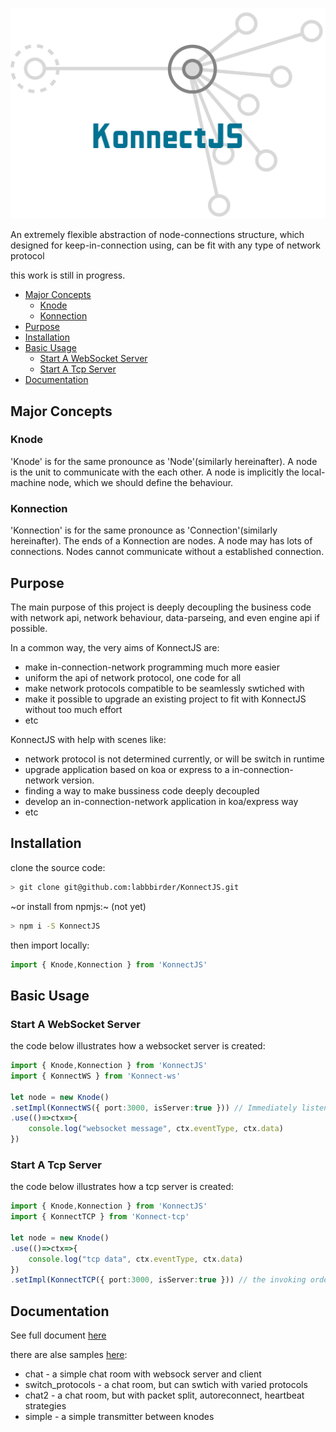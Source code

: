 
![logo](packages/KonnectJS/docs/logo.png)

An extremely flexible abstraction of node-connections structure, which designed for keep-in-connection using, can be fit with any type of network protocol

this work is still in progress.

<!-- vscode-markdown-toc -->
- [Major Concepts](#major-concepts)
  - [Knode](#knode)
  - [Konnection](#konnection)
- [Purpose](#purpose)
- [Installation](#installation)
- [Basic Usage](#basic-usage)
  - [Start A WebSocket Server](#start-a-websocket-server)
  - [Start A Tcp Server](#start-a-tcp-server)
- [Documentation](#documentation)

<!-- vscode-markdown-toc-config
	numbering=true
	autoSave=true
	/vscode-markdown-toc-config -->
<!-- /vscode-markdown-toc -->
## Major Concepts
### Knode
'Knode' is for the same pronounce as 'Node'(similarly hereinafter). A node is the unit to communicate with the each other. A node is implicitly the local-machine node, which we should define the behaviour.
### Konnection
'Konnection' is for the same pronounce as 'Connection'(similarly hereinafter). The ends of a Konnection are nodes. A node may has lots of connections. Nodes cannot communicate without a established connection.

## Purpose

The main purpose of this project is deeply decoupling the business code with network api, network behaviour, data-parseing, and even engine api if possible.

In a common way, the very aims of KonnectJS are:
* make in-connection-network programming much more easier
* uniform the api of network protocol, one code for all
* make network protocols compatible to be seamlessly swtiched with
* make it possible to upgrade an existing project to fit with KonnectJS without too much effort
* etc

KonnectJS with help with scenes like:
* network protocol is not determined currently, or will be switch in runtime
* upgrade application based on koa or express to a in-connection-network version.
* finding a way to make bussiness code deeply decoupled
* develop an in-connection-network application in koa/express way
* etc

## Installation
clone the source code:
```sh
> git clone git@github.com:labbbirder/KonnectJS.git
```

~or install from npmjs:~ (not yet)

```sh
> npm i -S KonnectJS
```
then import locally:
```typescript
import { Knode,Konnection } from 'KonnectJS'
```
## Basic Usage
### Start A WebSocket Server
the code below illustrates how a websocket server is created:
```typescript
import { Knode,Konnection } from 'KonnectJS'
import { KonnectWS } from 'Konnect-ws'

let node = new Knode()
.setImpl(KonnectWS({ port:3000, isServer:true })) // Immediately listen on 3000, and communicate with websocket
.use(()=>ctx=>{
    console.log("websocket message", ctx.eventType, ctx.data)
})
```
### Start A Tcp Server
the code below illustrates how a tcp server is created:
```typescript
import { Knode,Konnection } from 'KonnectJS'
import { KonnectTCP } from 'Konnect-tcp'

let node = new Knode()
.use(()=>ctx=>{
    console.log("tcp data", ctx.eventType, ctx.data)
})
.setImpl(KonnectTCP({ port:3000, isServer:true })) // the invoking order of setImpl does not matter
```

## Documentation
See full document [here](packages/KonnectJS/README.md)

there are alse samples [here](samples):
* chat - a simple chat room with websock server and client
* switch_protocols - a chat room, but can swtich with varied protocols
* chat2 - a chat room, but with packet split, autoreconnect, heartbeat strategies
* simple - a simple transmitter between knodes

